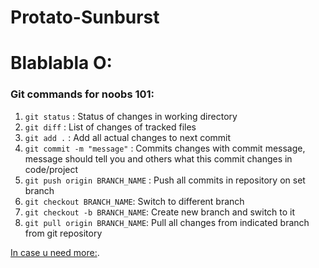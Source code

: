 # Protato-Sunburst

Blablabla O:
=======

### Git commands for noobs 101:

1. `git status` : Status of changes in working directory
2. `git diff` : List of changes of tracked files
3. `git add .` : Add all actual changes to next commit
4. `git commit -m "message"` : Commits changes with commit message, message should tell you and others what this commit changes in code/project
5. `git push origin BRANCH_NAME` : Push all commits in repository on set branch
6. `git checkout BRANCH_NAME`: Switch to different branch
7. `git checkout -b BRANCH_NAME`: Create new branch and switch to it
8. `git pull origin BRANCH_NAME`: Pull all changes from indicated branch from git repository


[In case u need more:](https://discourse.axonivy.io/uploads/default/original/1X/ca3083b980a50cc8d43c2eec9c3616b8a12ce9ed.png).

